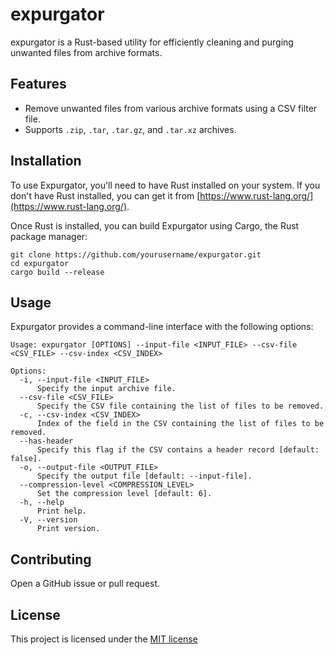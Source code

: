 # expurgator

expurgator is a Rust-based utility for efficiently cleaning and purging unwanted files from archive formats.

## Features

- Remove unwanted files from various archive formats using a CSV filter file.
- Supports `.zip`, `.tar`, `.tar.gz`, and `.tar.xz` archives.

## Installation

To use Expurgator, you'll need to have Rust installed on your system. If you don't have Rust installed, you can get it from [https://www.rust-lang.org/](https://www.rust-lang.org/).

Once Rust is installed, you can build Expurgator using Cargo, the Rust package manager:

```shell
git clone https://github.com/yourusername/expurgator.git
cd expurgator
cargo build --release
```

## Usage

Expurgator provides a command-line interface with the following options:

```shell
Usage: expurgator [OPTIONS] --input-file <INPUT_FILE> --csv-file <CSV_FILE> --csv-index <CSV_INDEX>

Options:
  -i, --input-file <INPUT_FILE>
      Specify the input archive file.
  --csv-file <CSV_FILE>
      Specify the CSV file containing the list of files to be removed.
  -c, --csv-index <CSV_INDEX>
      Index of the field in the CSV containing the list of files to be removed.
  --has-header
      Specify this flag if the CSV contains a header record [default: false].
  -o, --output-file <OUTPUT_FILE>
      Specify the output file [default: --input-file].
  --compression-level <COMPRESSION_LEVEL>
      Set the compression level [default: 6].
  -h, --help
      Print help.
  -V, --version
      Print version.
```

## Contributing

Open a GitHub issue or pull request.

## License

This project is licensed under the [MIT license](LICENSE)
